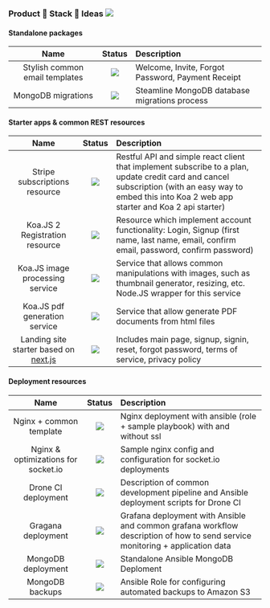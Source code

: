 ### Product 👋 Stack 👋 Ideas ![](https://img.shields.io/badge/status-idea-orange.svg)

#### Standalone packages

|Name|Status|Description|
|:--:|:----:|:----------|
|Stylish common email templates|![](https://img.shields.io/badge/status-idea-orange.svg)|Welcome, Invite, Forgot Password, Payment Receipt |
|MongoDB migrations|![](https://img.shields.io/badge/status-idea-orange.svg)|Steamline MongoDB database migrations process|

#### Starter apps & common REST resources

|Name|Status |Description|
|:--:|:-----:|:----------|
|Stripe subscriptions resource|![](https://img.shields.io/badge/status-idea-orange.svg)|Restful API and simple react client that implement subscribe to a plan, update credit card and cancel subscription (with an easy way to embed this into Koa 2 web app starter and Koa 2 api starter)|
|Koa.JS 2 Registration resource|![](https://img.shields.io/badge/status-idea-orange.svg)|Resource which implement account functionality: Login, Signup (first name, last name, email, confirm email, password, confirm password)|
|Koa.JS image processing service|![](https://img.shields.io/badge/status-idea-orange.svg)|Service that allows common manipulations with images, such as thumbnail generator, resizing, etc. Node.JS wrapper for this service|
|Koa.JS pdf generation service|![](https://img.shields.io/badge/status-idea-orange.svg)|Service that allow generate PDF documents from html files|
|Landing site starter based on [next.js](https://github.com/zeit/next.js/)|![](https://img.shields.io/badge/status-idea-orange.svg)|Includes main page, signup, signin, reset, forgot password, terms of service, privacy policy|

#### Deployment resources

|Name|Status |Description|
|:--:|:-----:|:----------|
|Nginx + common template|![](https://img.shields.io/badge/status-idea-orange.svg)|Nginx deployment with ansible (role + sample playbook) with and without ssl|
|Nginx & optimizations for socket.io|![](https://img.shields.io/badge/status-idea-orange.svg)|Sample nginx config and configuration for socket.io deployments|
|Drone CI deployment|![](https://img.shields.io/badge/status-idea-orange.svg)|Description of common development pipeline and Ansible deployment scripts for Drone CI|
|Gragana deployment|![](https://img.shields.io/badge/status-idea-orange.svg)|Grafana deployment with Ansible and common grafana workflow description of how to send service monitoring + application data|
|MongoDB deployment|![](https://img.shields.io/badge/status-idea-orange.svg)|Standalone Ansible MongoDB Deploment|
|MongoDB backups|![](https://img.shields.io/badge/status-idea-orange.svg)|Ansible Role for configuring automated backups to Amazon S3|

